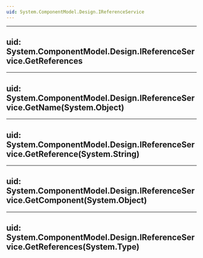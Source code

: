 ```yaml
---
uid: System.ComponentModel.Design.IReferenceService
---
```


---
uid: System.ComponentModel.Design.IReferenceService.GetReferences
---

---
uid: System.ComponentModel.Design.IReferenceService.GetName(System.Object)
---

---
uid: System.ComponentModel.Design.IReferenceService.GetReference(System.String)
---

---
uid: System.ComponentModel.Design.IReferenceService.GetComponent(System.Object)
---

---
uid: System.ComponentModel.Design.IReferenceService.GetReferences(System.Type)
---
